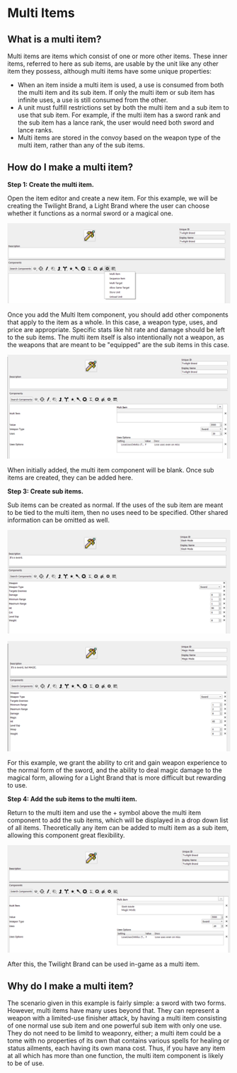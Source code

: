 # Multi Items

## What is a multi item?

Multi items are items which consist of one or more other items. These inner items, referred to here as sub items, are usable by the unit like any other item they possess, although multi items have some unique properties:

* When an item inside a multi item is used, a use is consumed from both the multi item and its sub item. If only the multi item or sub item has infinite uses, a use is still consumed from the other.
* A unit must fulfill restrictions set by both the multi item and a sub item to use that sub item. For example, if the multi item has a sword rank and the sub item has a lance rank, the user would need both sword and lance ranks.
* Multi items are stored in the convoy based on the weapon type of the multi item, rather than any of the sub items.

## How do I make a multi item?

**Step 1: Create the multi item.**

Open the item editor and create a new item. For this example, we will be creating the Twilight Brand, a Light Brand where the user can choose whether it functions as a normal sword or a magical one. 

![component](./images/Multi-Item/MultiItem1.png)

Once you add the Multi Item component, you should add other components that apply to the item as a whole. In this case, a weapon type, uses, and price are appropriate. Specific stats like hit rate and damage should be left to the sub items. The multi item itself is also intentionally not a weapon, as the weapons that are meant to be "equipped" are the sub items in this case.

![skeleton](./images/Multi-Item/MultiItem2.png)

When initially added, the multi item component will be blank. Once sub items are created, they can be added here.

**Step 3: Create sub items.**

Sub items can be created as normal. If the uses of the sub item are meant to be tied to the multi item, then no uses need to be specified. Other shared information can be omitted as well.

![sword1](./images/Multi-Item/MultiItem3.png)

![sword2](./images/Multi-Item/MultiItem4.png)

For this example, we grant the ability to crit and gain weapon experience to the normal form of the sword, and the ability to deal magic damage to the magical form, allowing for a Light Brand that is more difficult but rewarding to use.

**Step 4: Add the sub items to the multi item.**

Return to the multi item and use the + symbol above the multi item component to add the sub items, which will be displayed in a drop down list of all items. Theoretically any item can be added to multi item as a sub item, allowing this component great flexibility.

![swordfinal](./images/Multi-Item/MultiItem5.png)

After this, the Twilight Brand can be used in-game as a multi item.

## Why do I make a multi item?

The scenario given in this example is fairly simple: a sword with two forms. However, multi items have many uses beyond that. They can represent a weapon with a limited-use finisher attack, by having a multi item consisting of one normal use sub item and one powerful sub item with only one use. They do not need to be limitd to weaponry, either; a multi item could be a tome with no properties of its own that contains various spells for healing or status ailments, each having its own mana cost. Thus, if you have any item at all which has more than one function, the multi item component is likely to be of use.